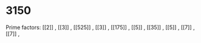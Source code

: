 # 3150

Prime factors: [[2]] , [[3]] , [[525]] , [[3]] , [[175]] , [[5]] , [[35]] , [[5]] , [[7]] , [[7]] , 